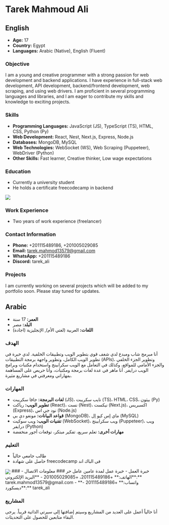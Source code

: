 # Tarek Mahmoud Ali

## English

- **Age:** 17
- **Country:** Egypt
- **Languages:** Arabic (Native), English (Fluent)

### Objective
I am a young and creative programmer with a strong passion for web development and backend applications. I have experience in full-stack web development, API development, backend/frontend development, web scraping, and using web drivers. I am proficient in several programming languages and libraries, and I am eager to contribute my skills and knowledge to exciting projects.

### Skills
- **Programming Languages:** JavaScript (JS), TypeScript (TS), HTML, CSS, Python (Py)
- **Web Development:** React, Nest, Next.js, Express, Node.js
- **Databases:** MongoDB, MySQL
- **Web Technologies:** WebSocket (WS), Web Scraping (Puppeteer), WebDriver (Python)
- **Other Skills:** Fast learner, Creative thinker, Low wage expectations
  
### Education
- Currently a university student
- He holds a certificate freecodecamp in backend
<img src="https://media.discordapp.net/attachments/855518791362412569/1149998062463361034/image.png?width=603&height=402" align="center"/>

### Work Experience
- Two years of work experience (freelancer)
### Contact Information
- **Phone:** +201115489186, +201005029085
- **Email:** tarek.mahmod13579@gmail.com
- **WhatsApp:** +201115489186
- **Discord:** tarek_ali

### Projects
I am currently working on several projects which will be added to my portfolio soon. Please stay tuned for updates.

## Arabic

- **العمر:** 17 سنة
- **البلد:** مصر
- **اللغات:** العربية (لغتي الأم), الإنجليزية (اجادة)

### الهدف
أنا مبرمج شاب ومبدع لدي شغف قوي بتطوير الويب وتطبيقات الخلفية. لدي خبرة في تطوير الويب الكامل، وتطوير واجهة برمجة التطبيقات (APIs)، وتطوير الجزء الخلفي والجزء الأمامي للمواقع، وكذلك في التعامل مع الويب سكرابينج واستخدام مكتبات وبرامج الويب درايفر. أنا ماهر في عدة لغات برمجة ومكتبات، وأنا حريص على المساهمة بمهاراتي ومعرفتي في مشاريع مثيرة.

### المهارات
- **لغات البرمجة:** جافا سكريبت (JS)، تايب سكريبت (TS)، HTML، CSS، بيثون (Py)
- **تطوير الويب:** رياكت (React)، نست (Nest)، نيكست (Next.js)، اكسبريس (Express)، نود جي اس (Node.js)
- **قواعد البيانات:** مونغو دي بي (MongoDB)، ماي إس كيو إل (MySQL)
- **تقنيات الويب:** ويب سوكيت (WebSocket)، ويب سكرابينج (Puppeteer)، ويب درايفر (Python)
- **مهارات أخرى:** تعلم سريع، تفكير مبتكر، توقعات أجور منخفضة
### التعليم
- طالب جامعي حالياً
- حاصل على شهادة freecodecamp فى الباك اند
<img src="https://media.discordapp.net/attachments/855518791362412569/1149998062463361034/image.png?width=603&height=402" align="center"/>
### خبرة العمل
- خبرة عمل لمدة عامين عامل حر
### معلومات الاتصال
- **الهاتف:** +201115489186، +201005029085
- **البريد الإلكتروني:** tarek.mahmod13579@gmail.com
- **واتساب:** +201115489186
- **ديسكورد:** tarek_ali

### المشاريع
أنا حالياً أعمل على العديد من المشاريع وسيتم إضافتها إلى سيرتي الذاتية قريباً. يرجى البقاء متابعين للحصول على التحديثات.
